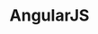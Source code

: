 ---
slug: angularjs
title: AngularJS
website: https://angularjs.org/
photo: /img/tech/angularjs.png
---